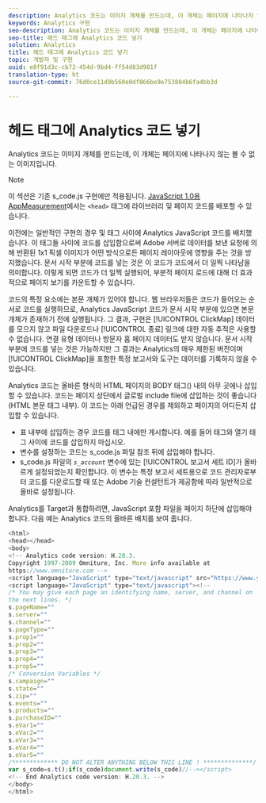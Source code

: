 ```yaml
---
description: Analytics 코드는 이미지 개체를 만드는데, 이 개체는 페이지에 나타나지 않는 볼 수 없는 이미지입니다.
keywords: Analytics 구현
seo-description: Analytics 코드는 이미지 개체를 만드는데, 이 개체는 페이지에 나타나지 않는 볼 수 없는 이미지입니다.
seo-title: 헤드 태그에 Analytics 코드 넣기
solution: Analytics
title: 헤드 태그에 Analytics 코드 넣기
topic: 개발자 및 구현
uuid: e8f91d3c-cb72-454d-9bd4-ff54d83d981f
translation-type: ht
source-git-commit: 76d0ce11d9b560e0df866be9e753804b6fa4bb3d

---
```



# 헤드 태그에 Analytics 코드 넣기

Analytics 코드는 이미지 개체를 만드는데, 이 개체는 페이지에 나타나지 않는 볼 수 없는 이미지입니다.

>[!NOTE]
>
>이 섹션은 기존 s_code.js 구현에만 적용됩니다. [JavaScript 1.0용 AppMeasurement](../../../implement/js-implementation/c-appmeasurement-js/appmeasure-mjs.md#concept_F3957D7093A94216BD79F35CFC1557E8)에서는 `<head>` 태그에 라이브러리 및 페이지 코드를 배포할 수 있습니다.

이전에는 일반적인 구현의 경우 <head><meta http-equiv="Content-Type" content="text/html; charset=UTF-8"> 및 </head> 태그 사이에 Analytics JavaScript 코드를 배치했습니다. 이 태그들 사이에 코드를 삽입함으로써 Adobe 서버로 데이터를 보낸 요청에 의해 반환된 1x1 픽셀 이미지가 어떤 방식으로든 페이지 레이아웃에 영향을 주는 것을 방지했습니다. 문서 시작 부분에 코드를 넣는 것은 이 코드가 코드에서 더 일찍 나타남을 의미합니다. 이렇게 되면 코드가 더 일찍 실행되어, 부분적 페이지 로드에 대해 더 효과적으로 페이지 보기를 카운트할 수 있습니다.

코드의 특정 요소에는 본문 개체가 있어야 합니다. 웹 브라우저들은 코드가 들어오는 순서로 코드를 실행하므로, Analytics JavaScript 코드가 문서 시작 부분에 있으면 본문 개체가 존재하기 전에 실행됩니다. 그 결과, 구현은 [!UICONTROL ClickMap] 데이터를 모으지 않고 파일 다운로드나 [!UICONTROL 종료] 링크에 대한 자동 추적은 사용할 수 없습니다. 연결 유형 데이터나 방문자 홈 페이지 데이터도 받지 않습니다. 문서 시작 부분에 코드를 넣는 것은 가능하지만 그 결과는 Analytics의 매우 제한된 버전이며 [!UICONTROL ClickMap]을 포함한 특정 보고서와 도구는 데이터를 기록하지 않을 수 있습니다.

Analytics 코드는 올바른 형식의 HTML 페이지의 BODY 태그(<BODY></BODY>) 내의 아무 곳에나 삽입할 수 있습니다. 코드는 페이지 상단에서 글로벌 include file에 삽입하는 것이 좋습니다(HTML 본문 태그 내부). 이 코드는 아래 언급된 경우를 제외하고 페이지의 어디든지 삽입할 수 있습니다.

* 표 내부에 삽입하는 경우 코드를 <td></td> 태그 내에만 게시합니다. 예를 들어 <tr> 태그와 열기 <td> 태그 사이에 코드를 삽입하지 마십시오.
* 변수를 설정하는 코드는 s_code.js 파일 참조 뒤에 삽입해야 합니다.
* s_code.js 파일의 *`s_account`* 변수에 있는 [!UICONTROL 보고서 세트 ID]가 올바르게 설정되었는지 확인합니다. 이 변수는 특정 보고서 세트용으로 코드 관리자로부터 코드를 다운로드할 때 또는 Adobe 기술 컨설턴트가 제공함에 따라 일반적으로 올바로 설정됩니다.

Analytics를 Target과 통합하려면, JavaScript 포함 파일을 페이지 하단에 삽입해야 합니다. 다음 예는 Analytics 코드의 올바른 배치를 보여 줍니다.

```js
<html> 
<head></head> 
<body> 
<!-- Analytics code version: H.20.3. 
Copyright 1997-2009 Omniture, Inc. More info available at 
https://www.omniture.com --> 
<script language="JavaScript" type="text/javascript" src="https://www.yourdomain.com/js/s_code.js"></script> 
<script language="JavaScript" type="text/javascript"><!-- 
/* You may give each page an identifying name, server, and channel on 
the next lines. */ 
s.pageName="" 
s.server="" 
s.channel="" 
s.pageType="" 
s.prop1="" 
s.prop2="" 
s.prop3="" 
s.prop4="" 
s.prop5="" 
/* Conversion Variables */ 
s.campaign="" 
s.state="" 
s.zip="" 
s.events="" 
s.products="" 
s.purchaseID="" 
s.eVar1="" 
s.eVar2="" 
s.eVar3="" 
s.eVar4="" 
s.eVar5="" 
/************* DO NOT ALTER ANYTHING BELOW THIS LINE ! **************/ 
var s_code=s.t();if(s_code)document.write(s_code)//--></script> 
<!-- End Analytics code version: H.20.3. --> 
</body> 
</html> 
```


